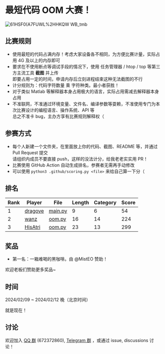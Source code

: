 # 最短代码 OOM 大赛！

![61HSF0(A7FUWL%2HHKQW WB_tmb](https://github.com/InvoluteHell/OutOfMemory/assets/18511905/23ea5fb8-291a-4496-be78-c6f52508bc97)


## 比赛规则

- 使用最短的代码占满内存！考虑大家设备各不相同，为方便比赛计量，实际占用 4G 及以上的内存即可
- 要求在不使用断点等调试手段的情况下，使用 任务管理器 / htop / top 等第三方主流工具 **截图** 并上传  
  即要占用一定的时间，申请内存后立刻进程结束这种无法截图的不行
- 计分规则为：代码字符数量 乘 字符种类。最小者获胜！
- 对于类似 Matlab 等解释器本身占用极大的语言，实际占用需减去解释器本身占用
- 不准联网，不准通过环境变量、文件名、编译参数等耍赖，不准使用专门为本次比赛设计的编程语言、操作系统、API 等  
  总之不准卡 bug，主办方享有比赛规则解释权（
 
## 参赛方式

- 每个人新建一个文件夹，在里面放上你的代码、截图、README 等，并通过 Pull Request 提交  
  请组织内成员不要直接 push，这样的没法计分，给我老老实实用 PR！
- 比赛使用 GitHub Action 自动生成排名，参赛者无需再手动修改
- 可以使用 `python3 .github/scoring.py <file>` 来给自己算一下分（

## 排名

<!-- begin of RANKING -->
| Rank | Player | File | Length | Category | Score |
| ---- | ------ | ---- | ------ | -------- | ----- |
| 1 | [dragove](dragove) | [main.py](dragove/main.py) | 9 | 6 | 54 |
| 2 | [wanz](wanz) | [oom.py](wanz/oom.py) | 16 | 14 | 224 |
| 3 | [HisAtri](HisAtri) | [oom.py](HisAtri/oom.py) | 23 | 13 | 299 |
<!-- end of RANKING -->

## 奖品

- 第一名：一箱难喝的黑咖啡。由 @MistEO 赞助！

欢迎老板们赞助更多奖品~

## 时间

2024/02/09 ~ 2024/02/12 晚（北京时间）

就是现在！

## 讨论

欢迎加入 [QQ 群](https://jq.qq.com/?_wv=1027&k=8aBWumWU) (672372860), [Telegram 群](https://t.me/+NjDljiDRrpI4NTU1) ，或通过 issue, discussions 讨论！
